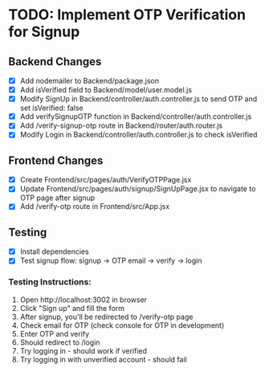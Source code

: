 # TODO: Implement OTP Verification for Signup

## Backend Changes
- [x] Add nodemailer to Backend/package.json
- [x] Add isVerified field to Backend/model/user.model.js
- [x] Modify SignUp in Backend/controller/auth.controller.js to send OTP and set isVerified: false
- [x] Add verifySignupOTP function in Backend/controller/auth.controller.js
- [x] Add /verify-signup-otp route in Backend/router/auth.router.js
- [x] Modify Login in Backend/controller/auth.controller.js to check isVerified

## Frontend Changes
- [x] Create Frontend/src/pages/auth/VerifyOTPPage.jsx
- [x] Update Frontend/src/pages/auth/signup/SignUpPage.jsx to navigate to OTP page after signup
- [x] Add /verify-otp route in Frontend/src/App.jsx

## Testing
- [x] Install dependencies
- [x] Test signup flow: signup -> OTP email -> verify -> login

### Testing Instructions:
1. Open http://localhost:3002 in browser
2. Click "Sign up" and fill the form
3. After signup, you'll be redirected to /verify-otp page
4. Check email for OTP (check console for OTP in development)
5. Enter OTP and verify
6. Should redirect to /login
7. Try logging in - should work if verified
8. Try logging in with unverified account - should fail
